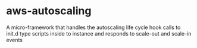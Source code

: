 # aws-autoscaling
A micro-framework that handles the autoscaling life cycle hook calls to init.d type scripts inside to instance and responds to scale-out and scale-in events
